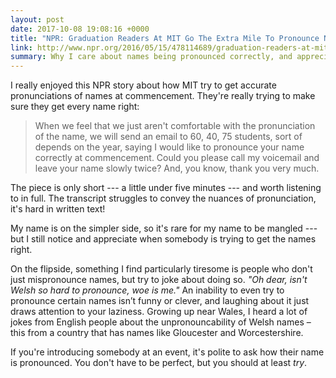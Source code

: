 ```yaml
---
layout: post
date: 2017-10-08 19:08:16 +0000
title: "NPR: Graduation Readers At MIT Go The Extra Mile To Pronounce Names Correctly"
link: http://www.npr.org/2016/05/15/478114689/graduation-readers-at-mit-go-the-extra-mile-to-pronounce-names-correctly
summary: Why I care about names being pronounced correctly, and appreciate MIT's efforts to get it right.
---
```


I really enjoyed this NPR story about how MIT try to get accurate pronunciations of names at commencement.
They're really trying to make sure they get every name right:

> When we feel that we just aren't comfortable with the pronunciation of the name, we will send an email to 60, 40, 75 students, sort of depends on the year, saying I would like to pronounce your name correctly at commencement.
> Could you please call my voicemail and leave your name slowly twice?
> And, you know, thank you very much.

The piece is only short --- a little under five minutes --- and worth listening to in full.
The transcript struggles to convey the nuances of pronunciation, it's hard in written text!

My name is on the simpler side, so it's rare for my name to be mangled --- but I still notice and appreciate when somebody is trying to get the names right.

On the flipside, something I find particularly tiresome is people who don't just mispronounce names, but try to joke about doing so.
_"Oh dear, isn't Welsh so hard to pronounce, woe is me."_
An inability to even try to pronounce certain names isn’t funny or clever, and laughing about it just draws attention to your laziness.
Growing up near Wales, I heard a lot of jokes from English people about the unpronouncability of Welsh names – this from a country that has names like Gloucester and Worcestershire.

If you're introducing somebody at an event, it's polite to ask how their name is pronounced.
You don't have to be perfect, but you should at least *try*.
